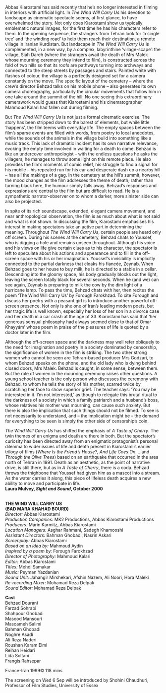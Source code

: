 
Abbas Kiarostami has said recently that he’s no longer interested in filming in interiors with artificial light. In _The Wind Will Carry Us_ his devotion to landscape as cinematic spectacle seems, at first glance, to have overwhelmed the story. Not only does Kiarostami show us typically emblematic natural images, for the first time he has his characters refer to them. In the opening sequence, the strangers from Tehran look for ‘a single tree’ and ‘the winding road’ to help them reach their destination, a remote village in Iranian Kurdistan. But landscape in _The Wind Will Carry Us_ is complemented, in a new way, by a complex, labyrinthine ‘village-scape’: the village, Siah Dareh (where the strangers await the death of Mrs Malek whose mourning ceremony they intend to film), is constructed across the fold of two hills so that its roofs are pathways turning into archways and connected to the steep streets by passages and stairs. Painted white with flashes of colour, the village is a perfectly designed set for a camera constantly on the move. The specific layout of the cemetery – where the crew’s director Behzad talks on his mobile phone – also generates its own camera choreography, particularly the circular movements that follow him in one take around the summit of the hill. No one seeing this extraordinary camerawork would guess that Kiarostami and his cinematographer Mahmoud Kalari had fallen out during filming.

But _The Wind Will Carry Us_ is not just a formal cinematic exercise. The story has been stripped down to the barest of elements, but while little ‘happens’, the film teems with everyday life. The empty spaces between the film’s sparse events are filled with words, from poetry to local anecdotes, while the sounds of the animals in the village build into something like a music track. This lack of dramatic incident has its own narrative relevance, evoking the empty time involved in waiting for a death to come. Behzad is like an undercover anthropologist – with the endless questions he asks the villagers, he manages to throw some light on this remote place. He also provides the film’s moments of comic relief, his struggle to find a signal for his mobile – his repeated run for his car and desperate dash up a nearby hill – has all the makings of a gag. In the cemetery at the hill’s summit, however, the mood changes as the film addresses the theme of death; rather than turning black here, the humour simply falls away. Behzad’s responses and expressions are central to the film but are difficult to read. He is a sympathetic narrator-observer on to whom a darker, more sinister side can also be projected.

In spite of its rich soundscape, extended, elegant camera movement, and near anthropological observation, the film is as much about what is not said and what is not shown. In discussing the film, Kiarostami emphasises his interest in making spectators take an active part in determining the meaning. Throughout _The Wind Will Carry Us_, certain people are heard only off screen. During his scenes at the cemetery, Behzad chats to Youssef, who is digging a hole and remains unseen throughout. Although his voice and his views on life give certain clues as to his character, the spectator is left to speculate about his actions and appearance and to fill in the off-screen space with his or her imagination. Youssef’s invisibility is implicitly connected to the partial darkness that cloaks his fiancée, Zeynab. When Behzad goes to her house to buy milk, he is directed to a stable in a cellar. Descending into the gloomy space, his body gradually blocks out the light, leaving the screen totally black for several seconds. When he (and we) can see again, Zeynab is preparing to milk the cow by the dim light of a hurricane lamp. To pass the time, Behzad chats with her, then recites the poem ‘The Wind Will Carry Us’ by Forough Farokhzad. To cite Forough and discuss her poetry with a peasant girl is to introduce another powerful off-screen presence. Not only is she one of Iran’s leading modern poets, but her tragic life is well known, especially her loss of her son in a divorce case and her death in a car crash at the age of 33. Kiarostami has said that ‘her generous sensual philosophy had always seemed close to that of Omar Khayyám’ whose poem in praise of the pleasures of life is quoted by a doctor later in the film.

Although the off-screen space and the darkness may well refer obliquely to the need for imagination and poetry in a society dominated by censorship, the significance of women in the film is striking. The two other strong women who cannot be seen are Tehran-based producer Mrs Godzari, to whom Behzad speaks on the phone, and the old lady who is dying behind closed doors, Mrs Malek. Behzad is caught, in some sense, between them. But the role of women in the mourning ceremony raises other questions. A young school teacher is the only person who discusses the ceremony with Behzad, to whom he tells the story of his mother, scarred twice by scratching her face to show superior grief. The teacher says: ‘You may be interested in it. I’m not interested,’ as though to relegate this brutal ritual to the darkness of a society in which a family patriarch and a husband’s boss, whose relatives his mother was mourning, can cause such anxiety. But there is also the implication that such things should not be filmed. To see is not necessarily to understand, and – the implication might be – the demand for everything to be seen is simply the other side of censorship’s coin.

_The Wind Will Carry Us_ has shifted the emphasis of _A Taste of Cherry_. The twin themes of an enigma and death are there in both. But the spectator’s curiosity has been directed away from an enigmatic protagonist’s personal dilemma to wider issues of life and death present in Kiarostami’s earlier trilogy of films (_Where Is the Friend’s House?_, _And Life Goes On …_ and _Through the Olive Trees_) based on an earthquake that occurred in the area north of Tehran in 1991. Death as an aesthetic, as the point of narrative drive, is still there, but as in _A Taste of Cherry_, there is a coda. Behzad throws the thighbone that Youssef had given him as a mascot into a stream. As the water carries it along, this piece of lifeless death acquires a new ability to move and participate in life.  
**Laura Mulvey, _Sight and Sound_, October 2000**
<br><br>

**THE WIND WILL CARRY US  
(BAD MARA KHAHAD BOURD)**  
_Director:_ Abbas Kiarostami  
_Production Companies:_ MK2 Productions, Abbas Kiarostami Productions  
_Producers:_ Marin Karmitz, Abbas Kiarostami  
_Location Managers:_ Asghar Rahmani, Sadegh Khamooshi  
_Assistant Directors:_ Bahman Ghobadi,  Nasrin Askari  
_Screenplay:_ Abbas Kiarostami  
_Based on an idea by:_ Mahmoud Aydin  
_Inspired by a poem by:_ Forough Farokhzad  
_Director of Photography:_ Mahmoud Kalari  
_Editor:_ Abbas Kiarostami  
_Titles:_ Mehdi Samakar  
_Music:_ Peyman Yazdanian  
_Sound Unit:_ Jahangir Mirshekari, Afshin Nazem, Ali Noori, Hora Maleki  
_Re-recording Mixer:_ Mohamad Reza Delpak  
_Sound Editor:_ Mohamad Reza Delpak  

**Cast**  
Behzad Dourani  
Farzad Sohrabi  
Shahpour Ghobadi  
Masood Mansouri  
Masoameh Salimi  
Bahman Ghobadi  
Noghre Asadi  
Ali Reza Naderi  
Roushan Karam Elmi  
Reihan Heidari  
Lida Soltani  
Frangis Rahsepar  

France-Iran 1999©
118 mins

The screening on Wed 6 Sep will be introduced by Shohini Chaudhuri, Professor of Film Studies, University of Essex
<!--stackedit_data:
eyJoaXN0b3J5IjpbLTY5MjQ3NTg2NF19
-->